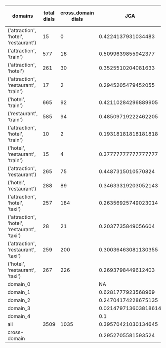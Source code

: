 | domains                                       |   total dials |   cross_domain dials | JGA                  | RSA                | TA                 | CDTA                |   total turns |   cross-domain turns |
|-----------------------------------------------|---------------|----------------------|----------------------|--------------------|--------------------|---------------------|---------------|----------------------|
| ('attraction', 'hotel', 'restaurant')         |            15 |                    0 | 0.4224137931034483   | 0.8107466107466106 | 0.6896551724137931 | NA                  |           116 |                    0 |
| ('attraction', 'train')                       |           577 |                   16 | 0.5099639855942377   | 0.8569696341698271 | 0.7759903961584634 | 0.5                 |          4165 |                   16 |
| ('attraction', 'hotel')                       |           261 |                   30 | 0.3525510204081633   | 0.7795014121937212 | 0.6295918367346939 | 0.43333333333333335 |          1960 |                   30 |
| ('attraction', 'restaurant', 'train')         |            17 |                    2 | 0.2945205479452055   | 0.7380987977539704 | 0.7397260273972602 | 0.25                |           146 |                    4 |
| ('hotel', 'train')                            |           665 |                   92 | 0.42110284296889905  | 0.8473615673091949 | 0.7040641099026903 | 0.3229166666666667  |          5241 |                   96 |
| ('restaurant', 'train')                       |           585 |                   94 | 0.48509719222462205  | 0.8745067852241908 | 0.7423326133909287 | 0.19791666666666666 |          4630 |                   96 |
| ('attraction', 'hotel', 'train')              |            10 |                    2 | 0.19318181818181818  | 0.6431191094984201 | 0.625              | 0.0                 |            88 |                    2 |
| ('hotel', 'restaurant', 'train')              |            15 |                    4 | 0.37777777777777777  | 0.7937600773531409 | 0.6666666666666666 | 0.0                 |           135 |                    4 |
| ('attraction', 'restaurant')                  |           265 |                   75 | 0.4487315010570824   | 0.8262961662961665 | 0.6886892177589852 | 0.41333333333333333 |          1892 |                   75 |
| ('hotel', 'restaurant')                       |           288 |                   89 | 0.34633319203052143  | 0.816812905240742  | 0.622297583721916  | 0.28865979381443296 |          2359 |                   97 |
| ('attraction', 'hotel', 'taxi')               |           257 |                  184 | 0.26356925749023014  | 0.7576461366010305 | 0.5779418150238819 | 0.27906976744186046 |          2303 |                  215 |
| ('attraction', 'hotel', 'restaurant', 'taxi') |            28 |                   21 | 0.2037735849056604   | 0.7261456101150756 | 0.569811320754717  | 0.16666666666666666 |           265 |                   30 |
| ('attraction', 'restaurant', 'taxi')          |           259 |                  200 | 0.30036463081130355  | 0.7646797467600055 | 0.5907019143117593 | 0.20224719101123595 |          2194 |                  267 |
| ('hotel', 'restaurant', 'taxi')               |           267 |                  226 | 0.2693798449612403   | 0.7913448833665909 | 0.5453488372093023 | 0.19484240687679083 |          2580 |                  349 |
| domain_0                                      |               |                      | NA                   | NA                 | NA                 | NA                  |             0 |                    0 |
| domain_1                                      |               |                      | 0.6281777923568969   | 0.8519775672073077 | 0.7229785140232902 | NA                  |         12194 |                    0 |
| domain_2                                      |               |                      | 0.24704174228675135  | 0.8148228894908357 | 0.6529219600725953 | 0.31393568147013784 |         13775 |                  653 |
| domain_3                                      |               |                      | 0.021479713603818614 | 0.7111663632049616 | 0.5083532219570406 | 0.18022328548644337 |          2095 |                  627 |
| domain_4                                      |               |                      | 0.1                  | 0.805091575091575  | 0.7                | 0.0                 |            10 |                    1 |
| all                                           |          3509 |                 1035 | 0.39570421030134645  | 0.8229005243727368 | 0.6725796110279975 | 0.24824355971896955 |         28074 |                 1281 |
| cross-domain                                  |               |                      | 0.2952705581593524   | 0.788220526806465  | 0.5783979548359608 | 0.24824355971896955 |          9388 |                 1281 |
